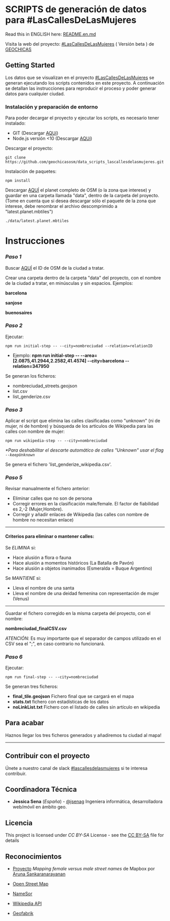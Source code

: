 # SCRIPTS de generación de datos para #LasCallesDeLasMujeres

Read this in ENGLISH here: [README.en.md](https://github.com/geochicasosm/data_scripts_lascallesdelasmujeres/blob/master/README.en.md)

Visita la web del proyecto: [#LasCallesDeLasMujeres](https://geochicasosm.github.io/lascallesdelasmujeres/) ( Versión beta ) de [GEOCHICAS](https://geochicas.org/)

## Getting Started

Los datos que se visualizan en el proyecto [#LasCallesDeLasMujeres](https://geochicasosm.github.io/lascallesdelasmujeres/) se generan ejecutando los scripts contenidos en este proyecto. A continuación se detallan las instrucciones para reproducir el proceso y poder generar datos para cualquier ciudad.

### Instalación y preparación de entorno

Para poder decargar el proyecto y ejecutar los scripts, es necesario tener instalado:

- GIT (Descargar [AQUí](https://git-scm.com/downloads))
- Node.js versión <10 (Descargar [AQUí](https://nodejs.org/download/release/v9.5.0/))

Descargar el proyecto:

```
git clone https://github.com/geochicasosm/data_scripts_lascallesdelasmujeres.git
```

Instalación de paquetes:

```
npm install
```

Descargar [AQUÍ](http://osmlab.github.io/osm-qa-tiles/) el planet completo de OSM (o la zona que interese) y guardar en una carpeta llamada "data", dentro de la carpeta del proyecto.  
(Tome en cuenta que si desea descargar sólo el paquete de la zona que interese, debe renombrar el archivo descomprimido a "latest.planet.mbtiles")

```
./data/latest.planet.mbtiles
```

# Instrucciones

### _Paso 1_

Buscar [AQUÍ](https://www.openstreetmap.org/relation/11) el ID de OSM de la ciudad a tratar.

Crear una carpeta dentro de la carpeta "data" del proyecto, con el nombre de la ciudad a tratar, en minúsculas y sin espacios. Ejemplos:

**barcelona**

**sanjose**

**buenosaires**

### _Paso 2_

Ejecutar:

```
npm run initial-step -- --city=nombreciudad --relation=relationID
```

- Ejemplo: **npm run initial-step -- --area=[2.0875,41.2944,2.2582,41.4574] --city=barcelona --relation=347950**

Se generan los ficheros:

- nombreciudad_streets.geojson
- list.csv
- list_genderize.csv

### _Paso 3_

Aplicar el script que elimina las calles clasificadas como "unknown" (ni de mujer, ni de hombre) y búsqueda de los articulos de Wikipedia para las calles con nombre de mujer:

```
npm run wikipedia-step -- --city=nombreciudad
```

_\*Para deshabilitar el descarte automático de calles "Unknown" usar el flag `--keepUnknown`_

Se genera el fichero 'list_genderize_wikipedia.csv'.

### _Paso 5_

Revisar manualmente el fichero anterior:

- Eliminar calles que no son de persona
- Corregir errores en la clasificación male/female. El factor de fiabilidad es 2,-2 (Mujer,Hombre).
- Corregir y añadir enlaces de Wikipedia (las calles con nombre de hombre no necesitan enlace)

---

#### Criterios para eliminar o mantener calles:

Se _ELIMINA_ si:

- Hace alusión a flora o fauna
- Hace alusión a momentos históricos (La Batalla de Pavón)
- Hace alusión a objetos inanimados (Esmeralda = Buque Argentino)

Se _MANTIENE_ si:

- Lleva el nombre de una santa
- Lleva el nombre de una deidad femenina con representación de mujer (Venus)

---

Guardar el fichero corregido en la misma carpeta del proyecto, con el nombre:

**nombreciudad_finalCSV.csv**

_ATENCIÓN_: Es muy importante que el separador de campos utilizado en el CSV sea el ";", en caso contrario no funcionará.

### _Paso 6_

Ejecutar:

```
npm run final-step -- --city=nombreciudad
```

Se generan tres ficheros:

- **final_tile.geojson** Fichero final que se cargará en el mapa
- **stats.txt** fichero con estadísticas de los datos
- **noLinkList.txt** Fichero con el listado de calles sin artículo en wikipedia

## Para acabar

Haznos llegar los tres ficheros generados y añadiremos tu ciudad al mapa!

---

## Contribuir con el proyecto

Únete a nuestro canal de slack [#lascallesdelasmujeres](https://join.slack.com/t/geochicas-osm/shared_invite/enQtMzIzMzUyMDQyNjczLTU0YjYzNTQ2ZWRkOWQwZGJlNGY4NjhmODY4Y2M2M2Y2MDM3M2EyZTg4NWI0ODY2ZWRhZGIyN2JjMDc0ZDdlODE) si te interesa contribuir.

## Coordinadora Técnica

- **Jessica Sena** (_España_) - [@jsenag](https://jessisena.github.io/myprofile/)
  Ingeniera informática, desarrolladora web/móvil en ámbito geo.

## Licencia

This project is licensed under _CC BY-SA_ License - see the [CC BY-SA](https://creativecommons.org/licenses/by-sa/4.0/) file for details

## Reconocimientos

- [Proyecto](https://blog.mapbox.com/mapping-female-versus-male-street-names-b4654c1e00d5) _Mapping female versus male street names_ de Mapbox por [Aruna Sankaranarayanan](https://www.mapbox.com/about/team/aruna-sankaranarayanan/)

- [Open Street Map](https://www.openstreetmap.org/)

- [NameSor](http://api.namsor.com/onomastics/api/)

- [Wikipedia API](https://www.mediawiki.org/wiki/API:Main_page/es)

- [Geofabrik](http://tools.geofabrik.de/calc/)
